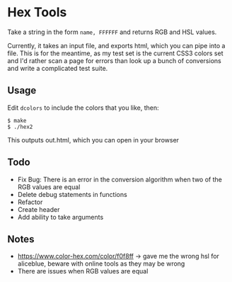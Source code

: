# Hex Tools

Take a string in the form `name, FFFFFF` and returns RGB and HSL values.

Currently, it takes an input file, and exports html, which you can pipe into a file.
This is for the meantime, as my test set is the current CSS3 colors set and I'd rather scan a page for errors than look up a bunch of conversions and write a complicated test suite.

## Usage

Edit `dcolors` to include the colors that you like, then:

```
$ make
$ ./hex2
```
This outputs out.html, which you can open in your browser


## Todo

- Fix Bug: There is an error in the conversion algorithm when two of the RGB values are equal
- Delete debug statements in functions
- Refactor
- Create header
- Add ability to take arguments

## Notes

- https://www.color-hex.com/color/f0f8ff -> gave me the wrong hsl for aliceblue, beware with online tools as they may be wrong
- There are issues when RGB values are equal
